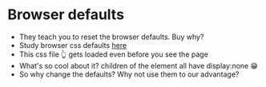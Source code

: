 # Browser defaults

- They teach you to reset the browser defaults. Buy why?
- Study browser css defaults [here](https://chromium.googlesource.com/chromium/blink/+/master/Source/core/css/html.css)
- This css file 👆 gets loaded even before you see the page
- What's so cool about it? children of the <head> element all have display:none 😁
- So why change the defaults? Why not use them to our advantage?
